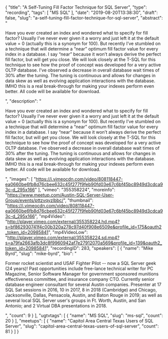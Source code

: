 {
  "title": "A Self-Tuning Fill Factor Technique for SQL Server",
  "type": "recording",
  "tags": [
    "MS SQL"
  ],
  "date": "2019-08-20T13:38:30",
  "draft": false,
  "slug": "a-self-tuning-fill-factor-technique-for-sql-server",
  "abstract": "<p>Have you ever created an index and wondered what to specify for fill factor? Usually I’ve never ever given it a worry and just left it at the default value = 0 (actually this is a synonym for 100). But recently I’ve stumbled on a technique that will determine a “near” optimum fill factor value for every index in a database. I say “near” because it won’t always derive the perfect fill factor, but will get you close. We will look closely at the T-SQL for this technique to see how the proof of concept was developed for a very active OLTP database. I’ve observed a decrease in overall database wait times of 30% after the tuning. The tuning is continuous and allows for changes in data skew as well as evolving application interactions with the database. IMHO this is a real break-through for making your indexes perform even better. All code will be available for download.</p>",
  "description": "<p>Have you ever created an index and wondered what to specify for fill factor? Usually I’ve never ever given it a worry and just left it at the default value = 0 (actually this is a synonym for 100). But recently I’ve stumbled on a technique that will determine a “near” optimum fill factor value for every index in a database. I say “near” because it won’t always derive the perfect fill factor, but will get you close. We will look closely at the T-SQL for this technique to see how the proof of concept was developed for a very active OLTP database. I’ve observed a decrease in overall database wait times of 30% after the tuning. The tuning is continuous and allows for changes in data skew as well as evolving application interactions with the database. IMHO this is a real break-through for making your indexes perform even better. All code will be available for download.</p>",
  "images": [
    "https://i.vimeocdn.com/video/808118447-ea0660be6fb8d76cbee632c45f277f9feb90fd03e67c6bf45bc8949d3cdca93c-d_295x166"
  ],
  "vimeo": "355358224",
  "moreinfo": "https://www.meetup.com/Austin-SQL-Server-User-Group/events/pttzvqyzlbbc/",
  "thumbnail": "https://i.vimeocdn.com/video/808118447-ea0660be6fb8d76cbee632c45f277f9feb90fd03e67c6bf45bc8949d3cdca93c-d_295x166",
  "mp4Video": "http://player.vimeo.com/external/355358224.hd.mp4?s=bf862930741f4c00b320a278c97d40f908e6509e&profile_id=175&oauth2_token_id=20985841",
  "mp4VideoLow": "http://player.vimeo.com/external/355358224.sd.mp4?s=a79fa2663afb3dc8f9960942af7e27912070a569&profile_id=139&oauth2_token_id=20985841",
  "recordingID": 283,
  "speakers": [
    {
      "name": "Mike Byrd",
      "slug": "mike-byrd",
      "bio": "<p>Former rocket scientist and USAF Fighter Pilot -- now a SQL Server geek (24 years)! Past opportunities include free-lance technical writer for PC Magazine, Senior Software Manager for government sponsored munitions effectiveness committee, and insurance company CTO. Currently senior database engineer consultant for several Austin companies. Presenter at 17 SQL Sat sessions in 2016, 10 in 2017, 8 in 2018 (Cambridge) and Chicago, Jacksonville, Dallas, Pensacola, Austin, and Baton Rouge in 2019; as well as several local SQL Server user's groups in Ft. Worth, Austin, and San Antonio; and 2 Virtual DBA presentations in 2018.</p>",
      "count": 9
    }
  ],
  "ugtvtags": [
    {
      "name": "MS SQL",
      "slug": "ms-sql",
      "count": 20
    }
  ],
  "meetups": [
    {
      "name": "Capitol Area Central Texas Users of SQL Server",
      "slug": "capitol-area-central-texas-users-of-sql-server",
      "count": 81
    }
  ]
}